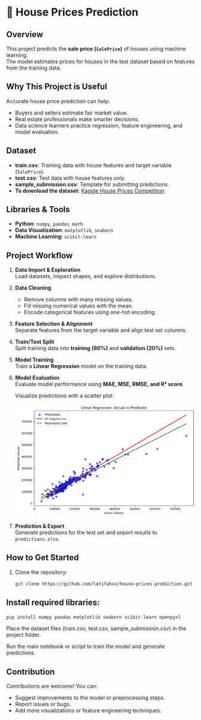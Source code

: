 # 🏡 House Prices Prediction

## Overview
This project predicts the **sale price (`SalePrice`)** of houses using machine learning.  
The model estimates prices for houses in the test dataset based on features from the training data.  

## Why This Project is Useful
Accurate house price prediction can help:

- Buyers and sellers estimate fair market value.  
- Real estate professionals make smarter decisions.  
- Data science learners practice regression, feature engineering, and model evaluation.

## Dataset
- **train.csv**: Training data with house features and target variable (`SalePrice`).  
- **test.csv**: Test data with house features only.  
- **sample_submission.csv**: Template for submitting predictions.
- **To download the dataset**: [Kaggle House Prices Competition](https://www.kaggle.com/c/house-prices-advanced-regression-techniques/data)


## Libraries & Tools
- **Python**: `numpy`, `pandas`, `math`  
- **Data Visualization**: `matplotlib`, `seaborn`  
- **Machine Learning**: `scikit-learn`  

## Project Workflow
1. **Data Import & Exploration**  
   Load datasets, inspect shapes, and explore distributions.

2. **Data Cleaning**  
   - Remove columns with many missing values.  
   - Fill missing numerical values with the mean.  
   - Encode categorical features using one-hot encoding.

3. **Feature Selection & Alignment**  
   Separate features from the target variable and align test set columns.

4. **Train/Test Split**  
   Split training data into **training (80%)** and **validation (20%)** sets.

5. **Model Training**  
   Train a **Linear Regression** model on the training data.

6. **Model Evaluation**  
   Evaluate model performance using **MAE, MSE, RMSE, and R² score**.  

   Visualize predictions with a scatter plot:

   ![Actual vs Predicted](images/actual_vs_predicted.png)

7. **Prediction & Export**  
   Generate predictions for the test set and export results to `predictions.xlsx`.  

## How to Get Started
1. Clone the repository:  
   ```bash
   git clone https://github.com/latifahxx/house-prices-prediction.git

## Install required libraries:
   ```bash
pip install numpy pandas matplotlib seaborn scikit-learn openpyxl
```

Place the dataset files (train.csv, test.csv, sample_submission.csv) in the project folder.

Run the main notebook or script to train the model and generate predictions.


## Contribution
Contributions are welcome! You can:

- Suggest improvements to the model or preprocessing steps.
- Report issues or bugs.
- Add more visualizations or feature engineering techniques.

